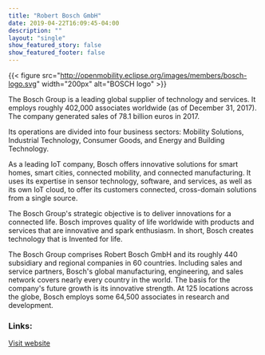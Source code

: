 ```yaml
---
title: "Robert Bosch GmbH"
date: 2019-04-22T16:09:45-04:00
description: ""
layout: "single"
show_featured_story: false
show_featured_footer: false
---
```


{{< figure src="http://openmobility.eclipse.org/images/members/bosch-logo.svg" width="200px" alt="BOSCH logo" >}}
<!--more-->

The Bosch Group is a leading global supplier of technology and services. It employs roughly 402,000 associates worldwide (as of December 31, 2017). The company generated sales of 78.1 billion euros in 2017.

Its operations are divided into four business sectors: Mobility Solutions, Industrial Technology, Consumer Goods, and Energy and Building Technology.

As a leading IoT company, Bosch offers innovative solutions for smart homes, smart cities, connected mobility, and connected manufacturing. It uses its expertise in sensor technology, software, and services, as well as its own IoT cloud, to offer its customers connected, cross-domain solutions from a single source.

The Bosch Group's strategic objective is to deliver innovations for a connected life. Bosch improves quality of life worldwide with products and services that are innovative and spark enthusiasm. In short, Bosch creates technology that is Invented for life.

The Bosch Group comprises Robert Bosch GmbH and its roughly 440 subsidiary and regional companies in 60 countries. Including sales and service partners, Bosch's global manufacturing, engineering, and sales network covers nearly every country in the world. The basis for the company's future growth is its innovative strength. At 125 locations across the globe, Bosch employs some 64,500 associates in research and development.

### Links:

[Visit website](https://www.bosch.de/)
